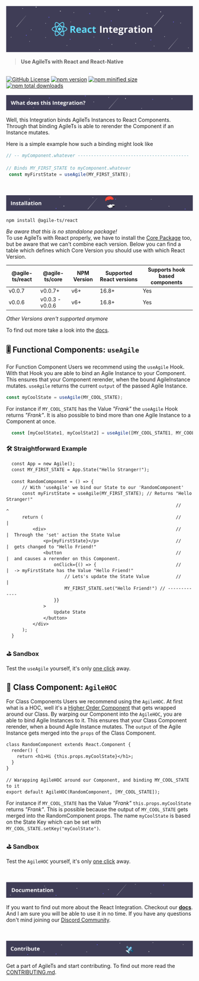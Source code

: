 <img src="static/header_background.png" alt="React Integration">

> **Use AgileTs with React and React-Native**

 <br />

 <a href="https://github.com/agile-ts/agile">
  <img src="https://img.shields.io/github/license/agile-ts/agile.svg" alt="GitHub License"></a>
<a href="https://npm.im/@agile-ts/react">
  <img src="https://img.shields.io/npm/v/@agile-ts/react.svg" alt="npm version"></a>
<a href="https://npm.im/@agile-ts/react">
  <img src="https://img.shields.io/bundlephobia/min/@agile-ts/react.svg" alt="npm minified size"></a>
<a href="https://npm.im/@agile-ts/react">
  <img src="https://img.shields.io/npm/dt/@agile-ts/react.svg" alt="npm total downloads"></a>


<br />


<br />
<img src="static/what_does_this_integration_header.png" alt="What does this Integration?">

Well, this Integration binds AgileTs Instances to React Components.
Through that binding AgileTs is able to rerender the Component if an Instance mutates.

Here is a simple example how such a binding might look like
```ts
// -- myComponent.whatever ------------------------------------------

// Binds MY_FIRST_STATE to myComponent.whatever
 const myFirstState = useAgile(MY_FIRST_STATE);
```


<br />


<br />
<img src="static/installation_header.png" alt="Installation">

```
npm install @agile-ts/react
```
_Be aware that this is no standalone package!_ <br />
To use AgileTs with React properly, we have to install the [Core Package](https://www.npmjs.com/package/@agile-ts/core) too,
but be aware that we can't combine each version. 
Below you can find a table which defines which Core Version you should use with which React Version.

| @agile-ts/react | @agile-ts/core          | NPM Version              | Supported React versions | Supports hook based components    |
| --------------- | ----------------------- | ------------------------ | -------------------------|---------------------------------- |
| v0.0.7          | v0.0.7+                 | v6+                      | 16.8+                    | Yes                               |
| v0.0.6          | v0.0.3 - v0.0.6         | v6+                      | 16.8+                    | Yes                               | 
_Other Versions aren't supported anymore_

To find out more take a look into the [docs](https://www.agile-ts.org/docs).


## 🎚 Functional Components: `useAgile`
For Function Component Users we recommend using the `useAgile` Hook.
With that Hook you are able to bind an Agile Instance to your Component.
This ensures that your Component rerender, when the bound AgileInstance mutates.
`useAgile` returns the current `output` of the passed Agile Instance.
```ts
const myCoolState = useAgile(MY_COOL_STATE); 
```
For instance if `MY_COOL_STATE` has the Value _"Frank"_ the `useAgile` Hook returns _"Frank"_.
It is also possible to bind more than one Agile Instance to a Component at once.
```ts
  const [myCoolState1, myCoolStat2] = useAgile([MY_COOL_STATE1, MY_COOL_STATE2]);
```

### 🛠 Straightforward Example

```tsx
  const App = new Agile();
  const MY_FIRST_STATE = App.State("Hello Stranger!");
  
  const RandomComponent = () => {
      // With 'useAgile' we bind our State to our 'RandomComponent'
      const myFirstState = useAgile(MY_FIRST_STATE); // Returns "Hello Stranger!"
                                                                //       ^
      return (                                                  //       |
          <div>                                                 //       |  Through the 'set' action the State Value 
              <p>{myFirstState}</p>                             //       |  gets changed to "Hello Friend!" 
              <button                                           //       |  and causes a rerender on this Component.
                  onClick={() => {                              //       |  -> myFirstState has the Value "Hello Friend!"
                      // Lets's update the State Value          //       |
                      MY_FIRST_STATE.set("Hello Friend!") // -------------
                  }}
              >
                  Update State
              </button>
          </div>
      );
  }
```

### ⛳️ Sandbox
Test the `useAgile` yourself, it's only [one click](https://codesandbox.io/s/agilets-first-state-f12cz) away.


## 🗿 Class Component: `AgileHOC`
For Class Components Users we recommend using the `AgileHOC`.
At first what is a HOC, well it's a [Higher Order Component](https://reactjs.org/docs/higher-order-components.html)
that gets wrapped around our Class. 
By warping our Component into the `AgileHOC`, you are able to bind Agile Instances to it.
This ensures that your Class Component rerender, when a bound Agile Instance mutates. 
The `output` of the Agile Instance gets merged into the `props` of the Class Component.
```tsx
class RandomComponent extends React.Component {
  render() {
    return <h1>Hi {this.props.myCoolState}</h1>;
  }
}

// Warapping AgileHOC around our Component, and binding MY_COOL_STATE to it
export default AgileHOC(RandomComponent, [MY_COOL_STATE]);
```
For instance if `MY_COOL_STATE` has the Value _"Frank"_ `this.props.myCoolState` returns _"Frank"_.
This is possible because the output of `MY_COOL_STATE` gets merged into the RandomComponent props.
The name `myCoolState` is based on the State Key which can be set with `MY_COOL_STATE.setKey("myCoolState")`.

### ⛳️ Sandbox
Test the `AgileHOC` yourself, it's only [one click](TODO) away.


<br />


<br />
<img src="static/documentation_header.png" alt="Documentation">

If you want to find out more about the React Integration.
Checkout our **[docs](https://agile-ts.org/docs/)**.
And I am sure you will be able to use it in no time.
If you have any questions don't mind joining our [Discord Community](https://discord.gg/FTqeMNCxw7).


<br />


<br />
<img src="static/contribute_header.png" alt="Contribute">

Get a part of AgileTs and start contributing. To find out more read the [CONTRIBUTING.md](./CONTRIBUTING.md).

